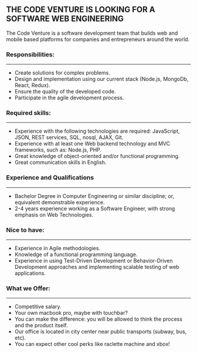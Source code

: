 ## THE CODE VENTURE IS LOOKING FOR A SOFTWARE WEB ENGINEERING

The Code Venture is a software development team that builds web and mobile based platforms for companies and entrepreneurs around the world.


### Responsibilities:
____
- Create solutions for complex problems.
- Design and implementation using our current stack (Node.js, MongoDb, React, Redux).
- Ensure the quality of the developed code.
- Participate in the agile development process.


### Required skills:
____
- Experience with the following technologies are required: JavaScript, JSON, REST services, SQL, nosql, AJAX, Git.
- Experience with at least one Web backend technology and MVC frameworks, such as: Node.js, PHP.
- Great knowledge of object-oriented and/or functional programming.
- Great communication skills in English.


### Experience and Qualifications
____
- Bachelor Degree in Computer Engineering or similar discipline; or, equivalent demonstrable experience.
- 2-4 years experience working as a Software Engineer, with strong emphasis on Web Technologies.


### Nice to have:
____
- Experience in Agile methodologies.
- Knowledge of a functional programming language.
- Experience in using Test-Driven Development or Behavior-Driven Development approaches and implementing scalable testing of web applications.
  

### What we Offer:
____
- Competitive salary.
- Your own macbook pro, maybe with touchbar?
- You can make the difference: you will be allowed to think the process and the product itself.
- Our office is located in city center near public transports (subway, bus, etc).
- You can expect other cool perks like raclette machine and xbox!

